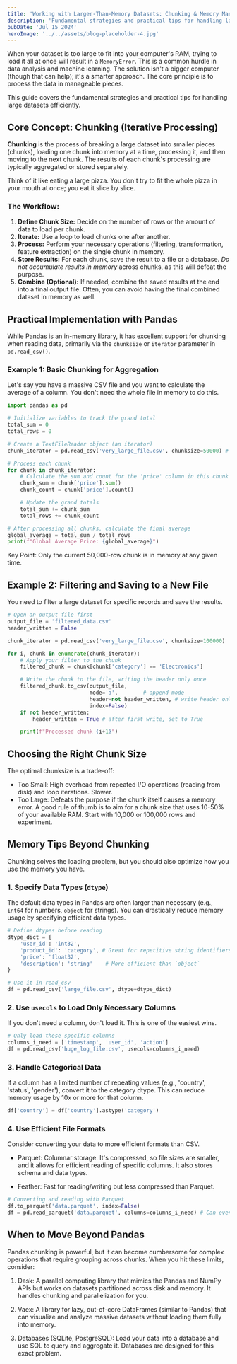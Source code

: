 ```yaml
---
title: 'Working with Larger-Than-Memory Datasets: Chunking & Memory Management'
description: 'Fundamental strategies and practical tips for handling large datasets efficiently'
pubDate: 'Jul 15 2024'
heroImage: '../../assets/blog-placeholder-4.jpg'
---
```


When your dataset is too large to fit into your computer's RAM, trying to load it all at once will result in a `MemoryError`. This is a common hurdle in data analysis and machine learning. The solution isn't a bigger computer (though that can help); it's a smarter approach. The core principle is to process the data in manageable pieces.

This guide covers the fundamental strategies and practical tips for handling large datasets efficiently.

## Core Concept: Chunking (Iterative Processing)

**Chunking** is the process of breaking a large dataset into smaller pieces (chunks), loading one chunk into memory at a time, processing it, and then moving to the next chunk. The results of each chunk's processing are typically aggregated or stored separately.

Think of it like eating a large pizza. You don't try to fit the whole pizza in your mouth at once; you eat it slice by slice.

### The Workflow:
1.  **Define Chunk Size:** Decide on the number of rows or the amount of data to load per chunk.
2.  **Iterate:** Use a loop to load chunks one after another.
3.  **Process:** Perform your necessary operations (filtering, transformation, feature extraction) on the single chunk in memory.
4.  **Store Results:** For each chunk, save the result to a file or a database. *Do not accumulate results in memory* across chunks, as this will defeat the purpose.
5.  **Combine (Optional):** If needed, combine the saved results at the end into a final output file. Often, you can avoid having the final combined dataset in memory as well.


## Practical Implementation with Pandas

While Pandas is an in-memory library, it has excellent support for chunking when reading data, primarily via the `chunksize` or `iterator` parameter in `pd.read_csv()`.

### Example 1: Basic Chunking for Aggregation

Let's say you have a massive CSV file and you want to calculate the average of a column. You don't need the whole file in memory to do this.

```python
import pandas as pd

# Initialize variables to track the grand total
total_sum = 0
total_rows = 0

# Create a TextFileReader object (an iterator)
chunk_iterator = pd.read_csv('very_large_file.csv', chunksize=50000) # 50,000 rows per chunk

# Process each chunk
for chunk in chunk_iterator:
    # Calculate the sum and count for the 'price' column in this chunk
    chunk_sum = chunk['price'].sum()
    chunk_count = chunk['price'].count()

    # Update the grand totals
    total_sum += chunk_sum
    total_rows += chunk_count

# After processing all chunks, calculate the final average
global_average = total_sum / total_rows
print(f"Global Average Price: {global_average}")
```
Key Point: Only the current 50,000-row chunk is in memory at any given time.

## Example 2: Filtering and Saving to a New File

You need to filter a large dataset for specific records and save the results.

```python
# Open an output file first
output_file = 'filtered_data.csv'
header_written = False

chunk_iterator = pd.read_csv('very_large_file.csv', chunksize=100000)

for i, chunk in enumerate(chunk_iterator):
    # Apply your filter to the chunk
    filtered_chunk = chunk[chunk['category'] == 'Electronics']

    # Write the chunk to the file, writing the header only once
    filtered_chunk.to_csv(output_file,
                          mode='a',        # append mode
                          header=not header_written, # write header only if not written
                          index=False)
    if not header_written:
        header_written = True # after first write, set to True

    print(f"Processed chunk {i+1}")
```

## Choosing the Right Chunk Size

The optimal chunksize is a trade-off:
- Too Small: High overhead from repeated I/O operations (reading from disk) and loop iterations. Slower.
- Too Large: Defeats the purpose if the chunk itself causes a memory error. A good rule of thumb is to aim for a chunk size that uses 10-50% of your available RAM. Start with 10,000 or 100,000 rows and experiment.


## Memory Tips Beyond Chunking
Chunking solves the loading problem, but you should also optimize how you use the memory you have.


### 1. Specify Data Types (`dtype`)
The default data types in Pandas are often larger than necessary (e.g., `int64` for numbers, `object` for strings). You can drastically reduce memory usage by specifying efficient data types.

```python
# Define dtypes before reading
dtype_dict = {
    'user_id': 'int32',
    'product_id': 'category', # Great for repetitive string identifiers
    'price': 'float32',
    'description': 'string'    # More efficient than `object`
}

# Use it in read_csv
df = pd.read_csv('large_file.csv', dtype=dtype_dict)
```

### 2. Use `usecols` to Load Only Necessary Columns
If you don't need a column, don't load it. This is one of the easiest wins.
```python
# Only load these specific columns
columns_i_need = ['timestamp', 'user_id', 'action']
df = pd.read_csv('huge_log_file.csv', usecols=columns_i_need)
```

### 3. Handle Categorical Data
If a column has a limited number of repeating values (e.g., 'country', 'status', 'gender'), convert it to the category dtype. This can reduce memory usage by 10x or more for that column.

```python
df['country'] = df['country'].astype('category')
```

### 4. Use Efficient File Formats

Consider converting your data to more efficient formats than CSV.

- Parquet: Columnar storage. It's compressed, so file sizes are smaller, and it allows for efficient reading of specific columns. It also stores schema and data types.

- Feather: Fast for reading/writing but less compressed than Parquet.

```python
# Converting and reading with Parquet
df.to_parquet('data.parquet', index=False)
df = pd.read_parquet('data.parquet', columns=columns_i_need) # Can even select columns!
```


## When to Move Beyond Pandas
Pandas chunking is powerful, but it can become cumbersome for complex operations that require grouping across chunks. When you hit these limits, consider:
1. Dask: A parallel computing library that mimics the Pandas and NumPy APIs but works on datasets partitioned across disk and memory. It handles chunking and parallelization for you.

2. Vaex: A library for lazy, out-of-core DataFrames (similar to Pandas) that can visualize and analyze massive datasets without loading them fully into memory.

3. Databases (SQLite, PostgreSQL): Load your data into a database and use SQL to query and aggregate it. Databases are designed for this exact problem.



